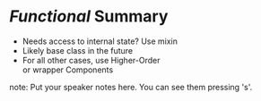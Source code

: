 # <em class="highlight">Functional</em> Summary

* Needs access to internal state? Use mixin
* Likely base class in the future
* For all other cases, use Higher-Order <br>or wrapper Components

note:
    Put your speaker notes here.
    You can see them pressing 's'.
